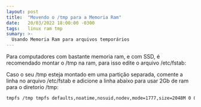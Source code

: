 ```yaml
---
layout: post
title:  "Movendo o /tmp para a Memoria Ram"
date:   20/03/2022 18:00:00 -0300
tags:   linux ram tmp
sumary: >-
  Usando Memoria Ram para arquivos temporários
---
```


Para computadores com bastante memoria ram, e com SSD, é recomendado montar o /tmp na ram, para isso edite o arquivo /etc/fstab:

Caso o seu /tmp esteja montado em uma partição separada, comente a linha no arquivo /etc/fstab e adicione a linha abaixo para usar 2Gb de ram para o diretorio /tmp:

~~~bash
tmpfs /tmp tmpfs defaults,noatime,nosuid,nodev,mode=1777,size=2048M 0 0
~~~